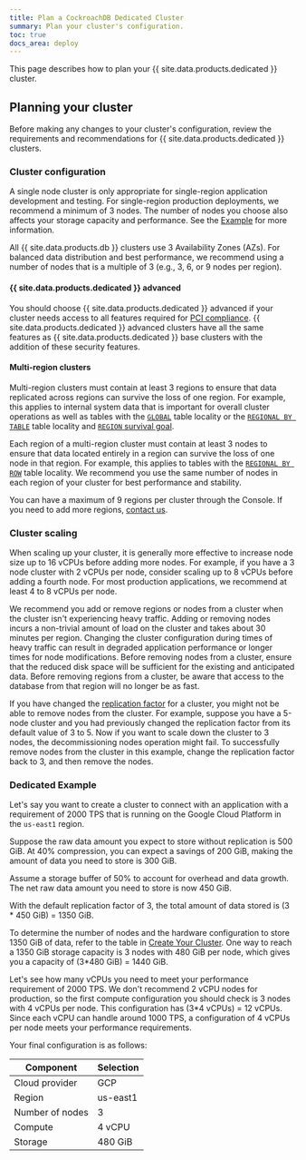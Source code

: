```yaml
---
title: Plan a CockroachDB Dedicated Cluster
summary: Plan your cluster's configuration.
toc: true
docs_area: deploy
---
```


This page describes how to plan your {{ site.data.products.dedicated }} cluster.

## Planning your cluster

Before making any changes to your cluster's configuration, review the requirements and recommendations for {{ site.data.products.dedicated }} clusters.

### Cluster configuration

A single node cluster is only appropriate for single-region application development and testing. For single-region production deployments, we recommend a minimum of 3 nodes. The number of nodes you choose also affects your storage capacity and performance. See the [Example](#dedicated-example) for more information.

All {{ site.data.products.db }} clusters use 3 Availability Zones (AZs). For balanced data distribution and best performance, we recommend using a number of nodes that is a multiple of 3 (e.g., 3, 6, or 9 nodes per region).

#### {{ site.data.products.dedicated }} advanced

You should choose {{ site.data.products.dedicated }} advanced if your cluster needs access to all features required for [PCI compliance](../{{site.versions["stable"]}}/security-reference/security-overview.html). {{ site.data.products.dedicated }} advanced clusters have all the same features as {{ site.data.products.dedicated }} base clusters with the addition of these security features.


#### Multi-region clusters

Multi-region clusters must contain at least 3 regions to ensure that data replicated across regions can survive the loss of one region. For example, this applies to internal system data that is important for overall cluster operations as well as tables with the [`GLOBAL`](../{{site.current_cloud_version}}/global-tables.html) table locality or the [`REGIONAL BY TABLE`](../{{site.current_cloud_version}}/regional-tables.html#regional-tables) table locality and [`REGION` survival goal](../{{site.current_cloud_version}}/multiregion-overview.html#surviving-region-failures).

Each region of a multi-region cluster must contain at least 3 nodes to ensure that data located entirely in a region can survive the loss of one node in that region. For example, this applies to tables with the [`REGIONAL BY ROW`](../{{site.current_cloud_version}}/regional-tables.html#regional-by-row-tables) table locality. We recommend you use the same number of nodes in each region of your cluster for best performance and stability.

You can have a maximum of 9 regions per cluster through the Console. If you need to add more regions, [contact us](https://support.cockroachlabs.com).

### Cluster scaling

When scaling up your cluster, it is generally more effective to increase node size up to 16 vCPUs before adding more nodes. For example, if you have a 3 node cluster with 2 vCPUs per node, consider scaling up to 8 vCPUs before adding a fourth node. For most production applications, we recommend at least 4 to 8 vCPUs per node.

We recommend you add or remove regions or nodes from a cluster when the cluster isn't experiencing heavy traffic. Adding or removing nodes incurs a non-trivial amount of load on the cluster and takes about 30 minutes per region. Changing the cluster configuration during times of heavy traffic can result in degraded application performance or longer times for node modifications. Before removing nodes from a cluster, ensure that the reduced disk space will be sufficient for the existing and anticipated data. Before removing regions from a cluster, be aware that access to the database from that region will no longer be as fast.

If you have changed the [replication factor](../{{site.current_cloud_version}}/configure-zone.html) for a cluster, you might not be able to remove nodes from the cluster. For example, suppose you have a 5-node cluster and you had previously changed the replication factor from its default value of 3 to 5. Now if you want to scale down the cluster to 3 nodes, the decommissioning nodes operation might fail. To successfully remove nodes from the cluster in this example, change the replication factor back to 3, and then remove the nodes.

### Dedicated Example

Let's say you want to create a cluster to connect with an application with a requirement of 2000 TPS that is running on the Google Cloud Platform in the `us-east1` region.

Suppose the raw data amount you expect to store without replication is 500 GiB.
At 40% compression, you can expect a savings of 200 GiB, making the amount of data you need to store is 300 GiB.

Assume a storage buffer of 50% to account for overhead and data growth. The net raw data amount you need to store is now 450 GiB.

With the default replication factor of 3, the total amount of data stored is (3 * 450 GiB) = 1350 GiB.

To determine the number of nodes and the hardware configuration to store 1350 GiB of data, refer to the table in [Create Your Cluster](create-your-cluster.html#step-2-select-the-cloud-provider). One way to reach a 1350 GiB storage capacity is 3 nodes with 480 GiB per node, which gives you a capacity of (3*480 GiB) = 1440 GiB.

Let's see how many vCPUs you need to meet your performance requirement of 2000 TPS. We don't recommend 2 vCPU nodes for production, so the first compute configuration you should check is 3 nodes with 4 vCPUs per node. This configuration has (3*4 vCPUs) = 12 vCPUs. Since each vCPU can handle around 1000 TPS, a configuration of 4 vCPUs per node meets your performance requirements.

Your final configuration is as follows:

Component | Selection
----------|----------
Cloud provider | GCP
Region | us-east1
Number of nodes | 3
Compute | 4 vCPU
Storage | 480 GiB
